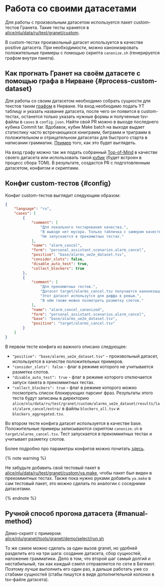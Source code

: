 # Работа со своими датасетами

Для работы с произвольным датасетом используется пакет custom-тестов Гранета.
Такие тесты хранятся в [alice/nlu/data/ru/test/granet/custom](https://a.yandex-team.ru/arc/trunk/arcadia/alice/nlu/data/ru/test/granet/custom).

В custom-тестах произвольный датасет используется в качестве positive датасета.
При необходимости, можно канонизировать положительные примеры с помощью скрипта `canonize.sh` (генерируется графом внутри пакета).

## Как прогнать Гранет на своём датасете с помощью графа в Нирване {#process-custom-dataset}

Для работы со своим датасетом необходимо собрать сущности для текстов таким [графом](https://nirvana.yandex-team.ru/flow/0a186e3f-39fe-44a6-bf55-3992d3d53032/5f334cf4-bb58-4482-afed-032ed2d3f405/graph) в Нирване.
На вход необходимо подать YT таблицу и указать название датасета, после чего он появится в custom-тестах, останется только указать нужные формы и полученные tsv-файлы в `cases` в `config.json`.
Найти свой PR можно в выходе последнего кубика Commit tar.
Вдобавок, кубик Make batch на выходе выдает статистику часто встречающихся юниграмм, биграмм и триграмм в положительном и отрицательном датасетах для быстрого старта в написании грамматик.
[Пример](https://jing.yandex-team.ru/files/ardulat/Screen%20Shot%202022-01-27%20at%203.26.18%20PM.png) того, как это будет выглядеть.

На вход графу можно так же подать собранный [Top-of-Mind](https://wiki.yandex-team.ru/alice/analytics/newscenariousbasket/tom/) в качестве своего датасета или использовать такой [кубик](https://nirvana.yandex-team.ru/alias/operation/custom-tests-generator) (будет встроен в процесс сбора TOM).
В результате, создастся PR с подготовленным датасетом, конфигом и скриптами.

## Конфиг custom-тестов {#config}

Конфиг custom-тестов выглядит следующим образом:

```json
{
    "language": "ru",
    "cases": [
        {
            "comment": [
                "Для локального тестирования качества.",
                "В выводе нет мусора. Только табличка с замером качества классификатора.",
                "Не запускается в прекомитных тестах."
            ],
            "name": "alarm_cancel",
            "form": "personal_assistant.scenarios.alarm_cancel",
            "positive": "base/alarms_ue2e_dataset.tsv",
            "consider_slots": false,
            "disable_auto_test": true,
            "collect_blockers": true
        },
        {
            "comment": [
                "Для прекомитных тестов.",
                "Датасет target/alarms_cancel.tsv получается канонизацией.",
                "Этот датасет использутся для диффа в ревью.",
                "В нём также можно посмотреть разметку слотов."
            ],
            "name": "alarm_cancel_canonized",
            "form": "personal_assistant.scenarios.alarm_cancel",
            "base": "base/alarms_ue2e_dataset.tsv",
            "positive": "target/alarms_cancel.tsv"
        }
    ]
}
```

В первом тесте конфига из важного описано следующее:
- `"positive": "base/alarms_ue2e_dataset.tsv"` - произвольный датасет, используется в качестве положительных примеров.
- `"consider_slots": false` - флаг в режиме которого не учитывается разметка слотов.
- `"disable_auto_test": true` - флаг в режиме которого отключается запуск пакета в прекоммитных тестах.
- `"collect_blockers": true` - флаг в режиме которого можно посмотреть список блокирующих парсинг фраз.
Результаты этого теста будут записаны в директорию `alice/nlu/data/ru/test/granet/custom/alarms_ue2e_dataset/results/last/alarm_cancel/extra/` в файлы `blockers_all.tsv` и `blockers_aggregated.tsv`.

Во втором тесте конфига датасет используется в качестве base.
Положительные примеры записываются скриптом `canonize.sh` в `target/alarms_cancel.tsv`.
Тест запускается в прекоммитных тестах и учитывает разметку слотов.

Более подробно про параметры конфигов можно почитать [здесь](testing-batch.md#case).

{% note warning %}

Не забудьте добавить свой тестовый пакет в [alice/nlu/data/ru/test/granet/custom/ya.make](https://a.yandex-team.ru/arc/trunk/arcadia/alice/nlu/data/ru/test/granet/custom/ya.make), чтобы пакет был виден в прекоммитных тестах.
Также пока нужно руками добавить `ya.make` в сам тестовый пакет, это можно сделать по аналогии с соседними датасетами.

{% endnote %}

## Ручной способ прогона датасета {#manual-method}

Демо-скрипт с примером:
[alice/nlu/granet/tools/granet/demo/select/run.sh](https://a.yandex-team.ru/arc/trunk/arcadia/alice/nlu/granet/tools/granet/demo/select/run.sh)	

То же самое можно сделать за один вызов granet, но удобней разделить его на три шага: создание датасета, сбор сущностей, наложение грамматики.
Дело в том, что второй шаг самый долгий и нестабильный, так как каждый сэмпл отправляется по сети в Бегемот.
Поэтому лучше выполнить его один раз, а дальше работать уже со стабами сущностей (стабы пишутся в виде дополнительной колонки в tsv-файле датасета).
